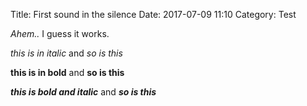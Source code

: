 Title: First sound in the silence
Date: 2017-07-09 11:10
Category: Test

*Ahem..* I guess it works.

*this is in italic*  and _so is this_

**this is in bold**  and __so is this__

***this is bold and italic***  and ___so is this___
